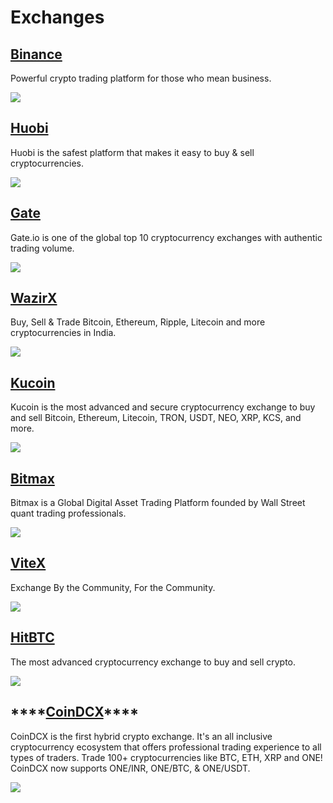 # Exchanges

## [Binance](https://www.binance.com/en)

Powerful crypto trading platform for those who mean business.

![](../../../.gitbook/assets/binance-harmony-twitter.png)

## [Huobi](https://www.huobi.com/en-us/)

Huobi is the safest platform that makes it easy to buy & sell cryptocurrencies.

![](../../../.gitbook/assets/huobi-exchange.png)

## [Gate](https://www.gate.io/)

Gate.io is one of the global top 10 cryptocurrency exchanges with authentic trading volume.

![](../../../.gitbook/assets/gate-twitter.png)

## [WazirX](https://wazirx.com/)

Buy, Sell & Trade Bitcoin, Ethereum, Ripple, Litecoin and more cryptocurrencies in India.

![](../../../.gitbook/assets/wazirx-twitter.png)

## [Kucoin](https://www.kucoin.com/)

Kucoin is the most advanced and secure cryptocurrency exchange to buy and sell Bitcoin, Ethereum, Litecoin, TRON, USDT, NEO, XRP, KCS, and more.

![](../../../.gitbook/assets/kucoin-twitter.png)

## [Bitmax](https://bitmax.io/)

Bitmax is a Global Digital Asset Trading Platform founded by Wall Street quant trading professionals.

![](../../../.gitbook/assets/bitmax-exchange.png)

## [ViteX](https://vitex.net/)

Exchange By the Community, For the Community.

![](../../../.gitbook/assets/vitex-harmony-announcement%20%281%29%20%281%29.png)

## [HitBTC](https://hitbtc.com/)

The most advanced cryptocurrency exchange to buy and sell crypto.

![](../../../.gitbook/assets/hitbtc-exchange.png)

## \*\*\*\*[**CoinDCX**](https://coindcx.com/)\*\*\*\*

CoinDCX is the first hybrid crypto exchange. It's an all inclusive cryptocurrency ecosystem that offers professional trading experience to all types of traders. Trade 100+ cryptocurrencies like BTC, ETH, XRP and ONE! CoinDCX now supports ONE/INR, ONE/BTC, & ONE/USDT. 

![](../../../.gitbook/assets/image%20%28251%29.png)



